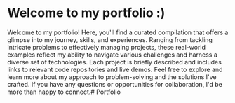 # Welcome to my portfolio :)

Welcome to my portfolio! Here, you'll find a curated compilation that offers a glimpse into my journey, skills, and experiences. Ranging from tackling intricate problems to effectively managing projects, these real-world examples reflect my ability to navigate various challenges and harness a diverse set of technologies. Each project is briefly described and includes links to relevant code repositories and live demos. Feel free to explore and learn more about my approach to problem-solving and the solutions I've crafted. If you have any questions or opportunities for collaboration, I'd be more than happy to connect.# Portfolio
